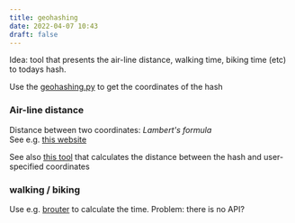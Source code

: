 ```yaml
---
title: geohashing
date: 2022-04-07 10:43
draft: false
---
```


Idea: tool that presents the air-line distance, walking time, biking time (etc) to todays hash.

Use the [geohashing.py](https://github.com/makeworld-the-better-one/geohashing/blob/master/geohashing.py) to get the coordinates of the hash 


### Air-line distance
Distance between two coordinates: *Lambert's formula*  
See e.g. [this website](https://www.calculator.net/distance-calculator.html)

See also [this tool](http://tjum.anthill.de/cgi-bin/geohash.cgi?lat=49.6498&lon=11.1381&nr=1&t=&date=&unit=km) that calculates the distance between the hash and user-specified coordinates


### walking / biking
Use e.g. [brouter](http://brouter.de/brouter-web) to calculate the time. Problem: there is no API?
